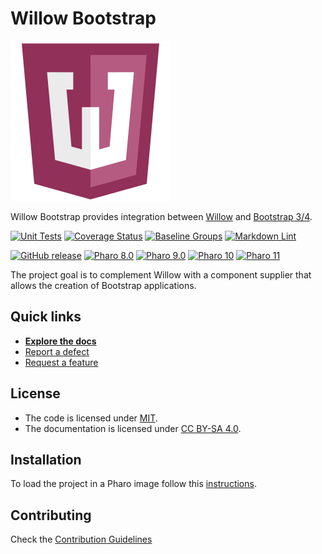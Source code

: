 # Willow Bootstrap

![Logo](assets/logo.svg)

Willow Bootstrap provides integration between [Willow](https://github.com/ba-st/Willow)
and [Bootstrap 3/4](http://getbootstrap.com/).

[![Unit Tests](https://github.com/ba-st/Willow-Bootstrap/actions/workflows/unit-tests.yml/badge.svg)](https://github.com/ba-st/Willow-Bootstrap/actions/workflows/unit-tests.yml/badge.svg)
[![Coverage Status](https://codecov.io/github/ba-st/Willow-Bootstrap/coverage.svg?branch=release-candidate)](https://codecov.io/gh/ba-st/Willow-Bootstrap/branch/release-candidate)
[![Baseline Groups](https://github.com/ba-st/Willow-Bootstrap/actions/workflows/loading-groups.yml/badge.svg)](https://github.com/ba-st/Willow-Bootstrap/actions/workflows/loading-groups.yml)
[![Markdown Lint](https://github.com/ba-st/Willow-Bootstrap/actions/workflows/markdown-lint.yml/badge.svg)](https://github.com/ba-st/Willow-Bootstrap/actions/workflows/markdown-lint.yml)

[![GitHub release](https://img.shields.io/github/release/ba-st/Willow-Bootstrap.svg)](https://github.com/ba-st/Willow-Bootstrap/releases/latest)
[![Pharo 8.0](https://img.shields.io/badge/Pharo-8.0-informational)](https://pharo.org)
[![Pharo 9.0](https://img.shields.io/badge/Pharo-9.0-informational)](https://pharo.org)
[![Pharo 10](https://img.shields.io/badge/Pharo-10-informational)](https://pharo.org)
[![Pharo 11](https://img.shields.io/badge/Pharo-11-informational)](https://pharo.org)

The project goal is to complement Willow with a component supplier that allows
the creation of Bootstrap applications.

## Quick links

- [**Explore the docs**](docs/README.md)
- [Report a defect](https://github.com/ba-st/Willow-Bootstrap/issues/new?labels=Type%3A+Defect)
- [Request a feature](https://github.com/ba-st/Willow-Bootstrap/issues/new?labels=Type%3A+Feature)

## License

- The code is licensed under [MIT](LICENSE).
- The documentation is licensed under [CC BY-SA 4.0](http://creativecommons.org/licenses/by-sa/4.0/).

## Installation

To load the project in a Pharo image follow this [instructions](docs/how-to/how-to-load-in-pharo.md).

## Contributing

Check the [Contribution Guidelines](CONTRIBUTING.md)
